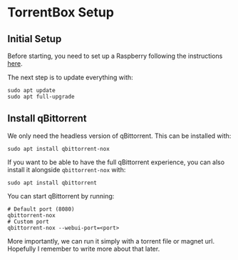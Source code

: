 # TorrentBox Setup

## Initial Setup

Before starting, you need to set up a Raspberry following the instructions [here]().

The next step is to update everything with:

```shell
sudo apt update
sudo apt full-upgrade
```

## Install qBittorrent

We only need the headless version of qBittorrent.
This can be installed with:

```shell
sudo apt install qbittorrent-nox
```

If you want to be able to have the full qBittorrent experience, you can also install it alongside `qbittorrent-nox` with:

```shell
sudo apt install qbittorrent
```

You can start qBittorrent by running:

```shell
# Default port (8080)
qbittorrent-nox
# Custom port
qbittorrent-nox --webui-port=<port>
```

More importantly, we can run it simply with a torrent file or magnet url.
Hopefully I remember to write more about that later.

